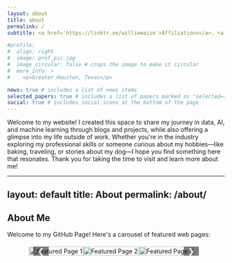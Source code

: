 ```yaml
---
layout: about
title: about
permalink: /
subtitle: <a href='https://linktr.ee/williemaize'>Affiliations</a>. <a href='https://hihello.me/p/e51e021a-872b-4c2c-9c66-88bd9e69c354'>Contacts</a>. All Things Data

#profile:
#  align: right
#  image: prof_pic.jpg
#  image_circular: false # crops the image to make it circular
#  more_info: >
#    <p>Greater Houston, Texas</p>

news: true # includes a list of news items
selected_papers: true # includes a list of papers marked as "selected={true}"
social: true # includes social icons at the bottom of the page
---
```


Welcome to my website! I created this space to share my journey in data, AI, and machine learning through blogs and projects, while also offering a glimpse into my life outside of work. Whether you're in the industry exploring my professional skills or someone curious about my hobbies—like baking, traveling, or stories about my dog—I hope you find something here that resonates. Thank you for taking the time to visit and learn more about me!


---
layout: default
title: About
permalink: /about/
---

## About Me

Welcome to my GitHub Page! Here's a carousel of featured web pages:

<!-- Carousel HTML -->
<div class="carousel">
  <div class="carousel-container">
    <a href="https://godot107.github.io/projects/" target="_blank">
      <img src="https://godot107.github.io/assets/img/prof_pic.jpg?348b15b90c8f71a6ed1d4582b1192884" alt="Featured Page 1" class="carousel-item">
    </a>
    <a href="https://en.wikipedia.org/wiki/Houston_Rockets" target="_blank">
      <img src="https://upload.wikimedia.org/wikipedia/en/thumb/2/28/Houston_Rockets.svg/255px-Houston_Rockets.svg.png" alt="Featured Page 2" class="carousel-item">
    </a>
    <a href="https://en.wikipedia.org/wiki/Houston_Texans" target="_blank">
      <img src="https://upload.wikimedia.org/wikipedia/en/thumb/2/28/Houston_Texans_logo.svg/150px-Houston_Texans_logo.svg.png" alt="Featured Page 3" class="carousel-item">
    </a>
  </div>
  <button class="carousel-control prev" onclick="moveCarousel(-1)">&#10094;</button>
  <button class="carousel-control next" onclick="moveCarousel(1)">&#10095;</button>
</div>

<!-- Carousel CSS -->
<style>
.carousel {
  position: relative;
  max-width: 80%;
  margin: 20px auto;
  overflow: hidden;
}

.carousel-container {
  display: flex;
  transition: transform 0.5s ease-in-out;
  width: 300%; /* Adjust based on the number of images */
}

.carousel-item {
  width: 100%;
  object-fit: cover;
}

.carousel-control {
  position: absolute;
  top: 50%;
  transform: translateY(-50%);
  background-color: rgba(0, 0, 0, 0.5);
  color: white;
  border: none;
  cursor: pointer;
  padding: 10px;
  font-size: 18px;
  z-index: 1;
}

.carousel-control.prev {
  left: 10px;
}

.carousel-control.next {
  right: 10px;
}

.carousel-control:focus {
  outline: none;
}
</style>

<!-- Carousel JavaScript -->
<script>
let currentIndex = 0;

function moveCarousel(direction) {
  const container = document.querySelector('.carousel-container');
  const items = document.querySelectorAll('.carousel-item');
  const totalItems = items.length;

  currentIndex += direction;

  if (currentIndex < 0) {
    currentIndex = totalItems - 1;
  } else if (currentIndex >= totalItems) {
    currentIndex = 0;
  }

  const offset = -currentIndex * 100; // Shift container based on index
  container.style.transform = `translateX(${offset}%)`;
}
</script>



<!---
Write your biography here. Tell the world about yourself. Link to your favorite [subreddit](http://reddit.com). You can put a picture in, too. The code is already in, just name your picture `prof_pic.jpg` and put it in the `img/` folder.

Put your address / P.O. box / other info right below your picture. You can also disable any of these elements by editing `profile` property of the YAML header of your `_pages/about.md`. Edit `_bibliography/papers.bib` and Jekyll will render your [publications page](/al-folio/publications/) automatically.

Link to your social media connections, too. This theme is set up to use [Font Awesome icons](https://fontawesome.com/) and [Academicons](https://jpswalsh.github.io/academicons/), like the ones below. Add your Facebook, Twitter, LinkedIn, Google Scholar, or just disable all of them.

-->
